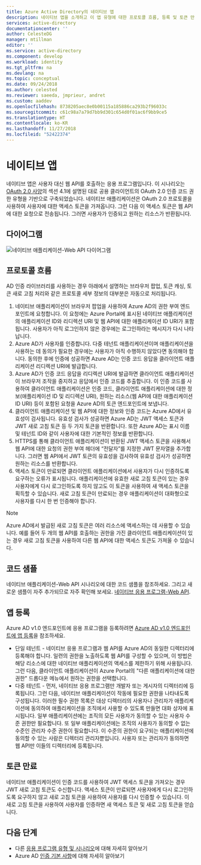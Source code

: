 ```yaml
---
title: Azure Active Directory의 네이티브 앱
description: 네이티브 앱을 소개하고 이 앱 유형에 대한 프로토콜 흐름, 등록 및 토큰 만료 기본 사항을 설명합니다.
services: active-directory
documentationcenter: ''
author: CelesteDG
manager: mtillman
editor: ''
ms.service: active-directory
ms.component: develop
ms.workload: identity
ms.tgt_pltfrm: na
ms.devlang: na
ms.topic: conceptual
ms.date: 09/24/2018
ms.author: celested
ms.reviewer: saeeda, jmprieur, andret
ms.custom: aaddev
ms.openlocfilehash: 8738205aec8e0b00115a185886ca293b2f96033c
ms.sourcegitcommit: c61c98a7a79d7bb9d301c654d0f01ac6f9bb9ce5
ms.translationtype: HT
ms.contentlocale: ko-KR
ms.lasthandoff: 11/27/2018
ms.locfileid: "52422374"
---
```

# <a name="native-apps"></a>네이티브 앱

네이티브 앱은 사용자 대신 웹 API를 호출하는 응용 프로그램입니다. 이 시나리오는 [OAuth 2.0 사양](https://tools.ietf.org/html/rfc6749)의 섹션 4.1에 설명된 대로 공용 클라이언트의 OAuth 2.0 인증 코드 권한 유형을 기반으로 구축되었습니다. 네이티브 애플리케이션은 OAuth 2.0 프로토콜을 사용하여 사용자에 대한 액세스 토큰을 가져옵니다. 그런 다음 이 액세스 토큰은 웹 API에 대한 요청으로 전송됩니다. 그러면 사용자가 인증되고 원하는 리소스가 반환됩니다.

## <a name="diagram"></a>다이어그램

![네이티브 애플리케이션-Web API 다이어그램](./media/authentication-scenarios/native_app_to_web_api.png)

## <a name="protocol-flow"></a>프로토콜 흐름

AD 인증 라이브러리를 사용하는 경우 아래에서 설명하는 브라우저 팝업, 토큰 캐싱, 토큰 새로 고침 처리와 같은 프로토콜 세부 정보의 대부분은 자동으로 처리됩니다.

1. 네이티브 애플리케이션이 브라우저 팝업을 사용하여 Azure AD의 권한 부여 엔드포인트에 요청합니다. 이 요청에는 Azure Portal에 표시된 네이티브 애플리케이션의 애플리케이션 ID와 리디렉션 URI 및 웹 API에 대한 애플리케이션 ID URI가 포함됩니다. 사용자가 아직 로그인하지 않은 경우에는 로그인하라는 메시지가 다시 나타납니다.
1. Azure AD가 사용자를 인증합니다. 다중 테넌트 애플리케이션이며 애플리케이션을 사용하는 데 동의가 필요한 경우에는 사용자가 아직 수행하지 않았다면 동의해야 합니다. 동의한 후에 인증에 성공하면 Azure AD는 인증 코드 응답을 클라이언트 애플리케이션 리디렉션 URI에 발급합니다.
1. Azure AD가 인증 코드 응답을 리디렉션 URI에 발급하면 클라이언트 애플리케이션이 브라우저 조작을 중지하고 응답에서 인증 코드를 추출합니다. 이 인증 코드를 사용하여 클라이언트 애플리케이션은 인증 코드, 클라이언트 애플리케이션에 대한 정보(애플리케이션 ID 및 리디렉션 URI), 원하는 리소스(웹 API에 대한 애플리케이션 ID URI) 등이 포함된 요청을 Azure AD의 토큰 엔드포인트에 보냅니다.
1. 클라이언트 애플리케이션 및 웹 API에 대한 정보와 인증 코드는 Azure AD에서 유효성이 검사됩니다. 유효성 검사가 성공하면 Azure AD는 JWT 액세스 토큰과 JWT 새로 고침 토큰 등 두 가지 토큰을 반환합니다. 또한 Azure AD는 표시 이름 및 테넌트 ID와 같이 사용자에 대한 기본적인 정보를 반환합니다.
1. HTTPS를 통해 클라이언트 애플리케이션이 반환된 JWT 액세스 토큰을 사용해서 웹 API에 대한 요청의 권한 부여 헤더에 “전달자”를 지정한 JWT 문자열을 추가합니다. 그러면 웹 API에서 JWT 토큰의 유효성을 검사하여 유효성 검사가 성공하면 원하는 리소스를 반환합니다.
1. 액세스 토큰이 만료되면 클라이언트 애플리케이션에서 사용자가 다시 인증하도록 요구하는 오류가 표시됩니다. 애플리케이션에 유효한 새로 고침 토큰이 있는 경우 사용자에게 다시 로그인하도록 하지 않고도 이 토큰을 사용하여 새 액세스 토큰을 획득할 수 있습니다. 새로 고침 토큰이 만료되는 경우 애플리케이션이 대화형으로 사용자를 다시 한 번 인증해야 합니다.

> [!NOTE]
> Azure AD에서 발급된 새로 고침 토큰은 여러 리소스에 액세스하는 데 사용할 수 있습니다. 예를 들어 두 개의 웹 API를 호출하는 권한을 가진 클라이언트 애플리케이션이 있는 경우 새로 고침 토큰을 사용하여 다른 웹 API에 대한 액세스 토큰도 가져올 수 있습니다.

## <a name="code-samples"></a>코드 샘플

네이티브 애플리케이션-Web API 시나리오에 대한 코드 샘플을 참조하세요. 그리고 새로운 샘플이 자주 추가되므로 자주 확인해 보세요. [네이티브 응용 프로그램-Web API](sample-v1-code.md#desktop-and-mobile-public-client-applications-calling-microsoft-graph-or-a-web-api).

## <a name="app-registration"></a>앱 등록

Azure AD v1.0 엔드포인트에 응용 프로그램을 등록하려면 [Azure AD v1.0 엔드포인트에 앱 등록](quickstart-v1-add-azure-ad-app.md)을 참조하세요.

* 단일 테넌트 - 네이티브 응용 프로그램과 웹 API를 Azure AD의 동일한 디렉터리에 등록해야 합니다. 일련의 권한을 노출하도록 웹 API를 구성할 수 있으며, 이 방법은 해당 리소스에 대한 네이티브 애플리케이션의 액세스를 제한하기 위해 사용됩니다. 그런 다음, 클라이언트 애플리케이션이 Azure Portal의 "다른 애플리케이션에 대한 권한" 드롭다운 메뉴에서 원하는 권한을 선택합니다.
* 다중 테넌트 - 먼저, 네이티브 응용 프로그램만 개발자 또는 게시자의 디렉터리에 등록됩니다. 그런 다음, 네이티브 애플리케이션이 작동에 필요한 권한을 나타내도록 구성됩니다. 이러한 필수 권한 목록은 대상 디렉터리의 사용자나 관리자가 애플리케이션에 동의하여 애플리케이션을 조직에서 사용할 수 있도록 만들면 대화 상자에 표시됩니다. 일부 애플리케이션에는 조직의 모든 사용자가 동의할 수 있는 사용자 수준 권한만 필요합니다. 또 일부 애플리케이션에는 조직의 사용자가 동의할 수 없는 수준인 관리자 수준 권한이 필요합니다. 이 수준의 권한이 요구되는 애플리케이션에 동의할 수 있는 사람은 디렉터리 관리자뿐입니다. 사용자 또는 관리자가 동의하면 웹 API만 이들의 디렉터리에 등록됩니다. 

## <a name="token-expiration"></a>토큰 만료

네이티브 애플리케이션이 인증 코드를 사용하여 JWT 액세스 토큰을 가져오는 경우 JWT 새로 고침 토큰도 수신합니다. 액세스 토큰이 만료되면 사용자에게 다시 로그인하도록 요구하지 않고 새로 고침 토큰을 사용하여 사용자를 다시 인증할 수 있습니다. 이 새로 고침 토큰을 사용하여 사용자를 인증하면 새 액세스 토큰 및 새로 고침 토큰을 얻습니다.

## <a name="next-steps"></a>다음 단계

- 다른 [응용 프로그램 유형 및 시나리오](app-types.md)에 대해 자세히 알아보기
- Azure AD [인증 기본 사항](authentication-scenarios.md)에 대해 자세히 알아보기
